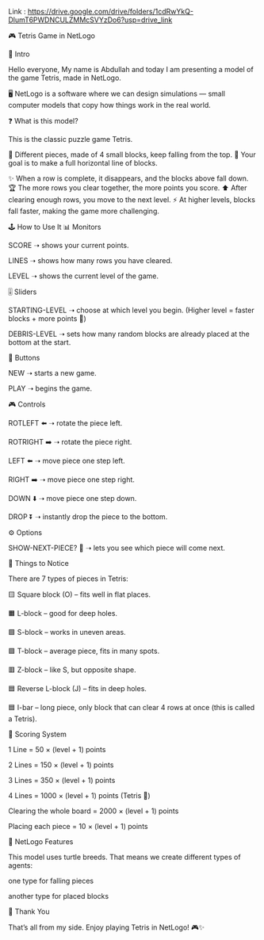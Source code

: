 Link : https://drive.google.com/drive/folders/1cdRwYkQ-DlumT6PWDNCULZMMcSVYzDo6?usp=drive_link

🎮 Tetris Game in NetLogo


👋 Intro

Hello everyone,
My name is Abdullah and today I am presenting a model of the game Tetris, made in NetLogo.

🖥️ NetLogo is a software where we can design simulations — small computer models that copy how things work in the real world.

❓ What is this model?

This is the classic puzzle game Tetris.

🧩 Different pieces, made of 4 small blocks, keep falling from the top.
🎯 Your goal is to make a full horizontal line of blocks.

✨ When a row is complete, it disappears, and the blocks above fall down.
🏆 The more rows you clear together, the more points you score.
⬆️ After clearing enough rows, you move to the next level.
⚡ At higher levels, blocks fall faster, making the game more challenging.

🕹️ How to Use It
📊 Monitors

SCORE ➝ shows your current points.

LINES ➝ shows how many rows you have cleared.

LEVEL ➝ shows the current level of the game.

🎚️ Sliders

STARTING-LEVEL ➝ choose at which level you begin.
(Higher level = faster blocks + more points 🎯)

DEBRIS-LEVEL ➝ sets how many random blocks are already placed at the bottom at the start.

🔘 Buttons

NEW ➝ starts a new game.

PLAY ➝ begins the game.

🎮 Controls

ROTLEFT ⬅️ ➝ rotate the piece left.

ROTRIGHT ➡️ ➝ rotate the piece right.

LEFT ⬅️ ➝ move piece one step left.

RIGHT ➡️ ➝ move piece one step right.

DOWN ⬇️ ➝ move piece one step down.

DROP ⏬ ➝ instantly drop the piece to the bottom.

⚙️ Options

SHOW-NEXT-PIECE? 🔮 ➝ lets you see which piece will come next.

🔷 Things to Notice

There are 7 types of pieces in Tetris:

🟨 Square block (O) – fits well in flat places.

🟧 L-block – good for deep holes.

🟩 S-block – works in uneven areas.

🟪 T-block – average piece, fits in many spots.

🟥 Z-block – like S, but opposite shape.

🟦 Reverse L-block (J) – fits in deep holes.

🟦 I-bar – long piece, only block that can clear 4 rows at once (this is called a Tetris).

🏅 Scoring System

1 Line = 50 × (level + 1) points

2 Lines = 150 × (level + 1) points

3 Lines = 350 × (level + 1) points

4 Lines = 1000 × (level + 1) points (Tetris 🎉)

Clearing the whole board = 2000 × (level + 1) points

Placing each piece = 10 × (level + 1) points


🐢 NetLogo Features

This model uses turtle breeds.
That means we create different types of agents:

one type for falling pieces

another type for placed blocks

🙏 Thank You

That’s all from my side.
Enjoy playing Tetris in NetLogo! 🎮✨
